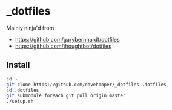 _dotfiles
=========
Mainly ninja'd from:
* https://github.com/garybernhardt/dotfiles
* https://github.com/thoughtbot/dotfiles

## Install

```bash
cd ~
git clone https://github.com/davehooper/_dotfiles .dotfiles
cd .dotfiles
git submodule foreach git pull origin master
./setup.sh
```

